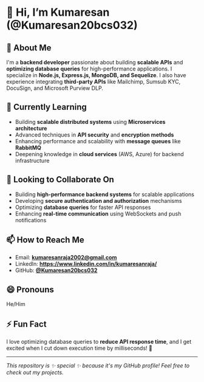 # 👋 Hi, I’m Kumaresan (@Kumaresan20bcs032)  

## 👀 About Me  
I'm a **backend developer** passionate about building **scalable APIs** and **optimizing database queries** for high-performance applications. I specialize in **Node.js, Express.js, MongoDB, and Sequelize**. I also have experience integrating **third-party APIs** like Mailchimp, Sumsub KYC, DocuSign, and Microsoft Purview DLP.  

## 🌱 Currently Learning  
- Building **scalable distributed systems** using **Microservices architecture**  
- Advanced techniques in **API security** and **encryption methods**  
- Enhancing performance and scalability with **message queues** like **RabbitMQ**  
- Deepening knowledge in **cloud services** (AWS, Azure) for backend infrastructure 

## 💞️ Looking to Collaborate On  
- Building **high-performance backend systems** for scalable applications  
- Developing **secure authentication and authorization** mechanisms  
- Optimizing **database queries** for faster API responses  
- Enhancing **real-time communication** using WebSockets and push notifications 

## 📫 How to Reach Me  
- Email: **kumaresanraja2002@gmail.com**  
- LinkedIn: **https://www.linkedin.com/in/kumaresanraja/**  
- GitHub: **[@Kumaresan20bcs032](https://github.com/Kumaresan20bcs032)**  

## 😄 Pronouns  
He/Him  

## ⚡ Fun Fact  
I love optimizing database queries to **reduce API response time**, and I get excited when I cut down execution time by milliseconds! 🚀  

---  

_This repository is ✨ special ✨ because it's my GitHub profile! Feel free to check out my projects._  

